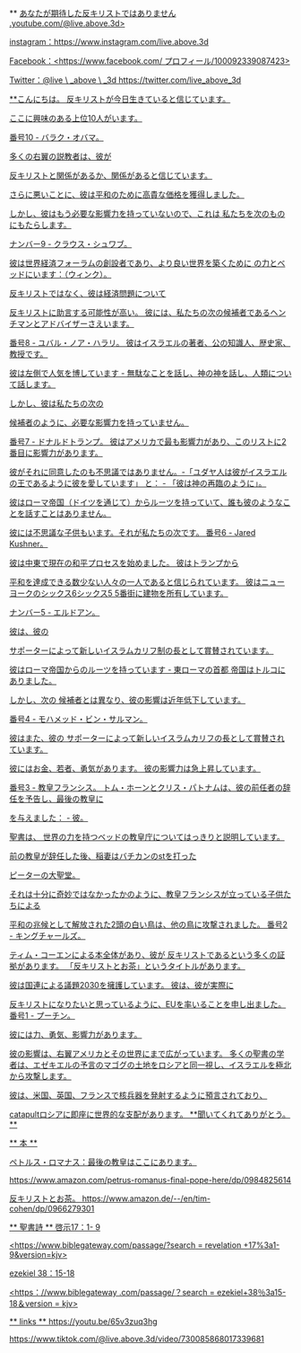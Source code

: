 ** <u>あなたが期待した反キリストではありません .youtube.com/@live.above.3d>

instagram：<https://www.instagram.com/live.above.3d>

Facebook：<https://www.facebook.com/ プロフィール/100092339087423>

Twitter：@live \ _above \ _3d <https://twitter.com/live_above_3d>

**こんにちは。 反キリストが今日生きていると信じています。

ここに興味のある上位10人がいます。

番号10  - バラク・オバマ。

多くの右翼の説教者は、彼が

反キリストと関係があるか、関係があると信じています。

さらに悪いことに、彼は平和のために高貴な価格を獲得しました。

しかし、彼はもう必要な影響力を持っていないので、これは
私たちを次のものにもたらします。

ナンバー9  - クラウス・シュワブ。

彼は世界経済フォーラムの創設者であり、より良い世界を築くために
の力とベッドにいます：（ウィンク）。

反キリストではなく、彼は経済問題について

反キリストに助言する可能性が高い。
彼には、私たちの次の候補者であるヘンチマンとアドバイザーさえいます。

番号8  - ユバル・ノア・ハラリ。
彼はイスラエルの著者、公の知識人、歴史家、教授です。

彼は左側で人気を博しています - 無駄なことを話し、神の神を話し、人類について話します。

しかし、彼は私たちの次の

候補者のように、必要な影響力を持っていません。

番号7  - ドナルドトランプ。
彼はアメリカで最も影響力があり、このリストに2番目に影響力があります。

彼がそれに同意したのも不思議ではありません。-「ユダヤ人は彼がイスラエルの王であるように彼を愛しています」
と： - 「彼は神の再臨のように」。

彼はローマ帝国（ドイツを通じて）からルーツを持っていて、誰も彼のようなことを話すことはありません。

彼には不思議な子供もいます。それが私たちの次です。
番号6  -  Jared Kushner。

彼は中東で現在の和平プロセスを始めました。
彼はトランプから

平和を達成できる数少ない人々の一人であると信じられています。
彼はニューヨークのシックス6シックス5 5番街に建物を所有しています。

ナンバー5  - エルドアン。

彼は、彼の

サポーターによって新しいイスラムカリフ制の長として賞賛されています。

彼はローマ帝国からのルーツを持っています - 東ローマの首都
帝国はトルコにありました。

しかし、次の
候補者とは異なり、彼の影響は近年低下しています。

番号4  - モハメッド・ビン・サルマン。

彼はまた、彼の
サポーターによって新しいイスラムカリフの長として賞賛されています。

彼にはお金、若者、勇気があります。
彼の影響力は急上昇しています。

番号3  - 教皇フランシス。
トム・ホーンとクリス・パトナムは、彼の前任者の辞任を予告し、最後の教皇に

を与えました： - 彼。

聖書は、
世界の力を持つベッドの教皇庁についてはっきりと説明しています。

前の教皇が辞任した後、稲妻はバチカンのstを打った

ピーターの大聖堂。

それは十分に奇妙ではなかったかのように、教皇フランシスが立っている子供たちによる

平和の兆候として解放された2頭の白い鳥は、他の鳥に攻撃されました。
番号2  - キングチャールズ。

ティム・コーエンによる本全体があり、彼が
反キリストであるという多くの証拠があります。 「反キリストとお茶」というタイトルがあります。

彼は国連による議題2030を擁護しています。
彼は、彼が実際に

反キリストになりたいと思っているように、EUを率いることを申し出ました。
番号1  - プーチン。

彼には力、勇気、影響力があります。

彼の影響は、右翼アメリカとその世界にまで広がっています。
多くの聖書の学者は、エゼキエルの予言のマゴグの土地をロシアと同一視し、イスラエルを極北から攻撃します。

彼は、米国、英国、フランスで核兵器を発射するように預言されており、

catapultロシアに即座に世界的な支配があります。
**聞いてくれてありがとう。 **

** <u>本</u> **

ペトルス・ロマナス：最後の教皇はここにあります。

<https://www.amazon.com/petrus-romanus-final-pope-here/dp/0984825614>

反キリストとお茶。
<https://www.amazon.de/--/en/tim-cohen/dp/0966279301>

** <u>聖書詩</u> **
啓示17：1- 9

<https://www.biblegateway.com/passage/?search = revelation +17%3a1-9&version=kjv>

ezekiel 38：15-18

<https：//www.biblegateway .com/passage/？search = ezekiel+38％3a15-18＆version = kjv>

** <u> links </u> **
<https://youtu.be/65v3zuq3hg>

<https://www.tiktok.com/@live.above.3d/video/730085868017339681>





